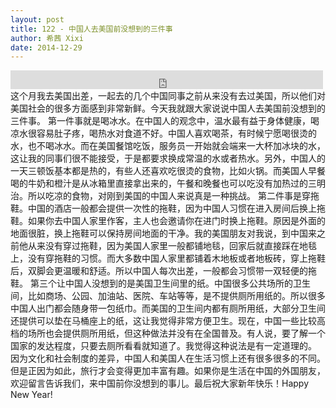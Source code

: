```yaml
---
layout: post
title: 122 - 中国人去美国前没想到的三件事
author: 希茜 Xixi
date: 2014-12-29
---
```


<iframe src="https://archive.org/embed/slowchinese_201909/Slow_Chinese_122.mp3" width="500" height="30" frameborder="0" webkitallowfullscreen="true" mozallowfullscreen="true" allowfullscreen></iframe>
这个月我去美国出差，一起去的几个中国同事之前从来没有去过美国，所以他们对美国社会的很多方面感到非常新鲜。今天我就跟大家说说中国人去美国前没想到的三件事。
第一件事就是喝冰水。在中国人的观念中，温水最有益于身体健康，喝凉水很容易肚子疼，喝热水对食道不好。中国人喜欢喝茶，有时候宁愿喝很烫的水，也不喝冰水。而在美国餐馆吃饭，服务员一开始就会端来一大杯加冰块的水，这让我的同事们很不能接受，于是都要求换成常温的水或者热水。另外，中国人的一天三顿饭基本都是热的，有些人还喜欢吃很烫的食物，比如火锅。而美国人早餐喝的牛奶和橙汁是从冰箱里直接拿出来的，午餐和晚餐也可以吃没有加热过的三明治。所以吃凉的食物，对刚到美国的中国人来说真是一种挑战。
第二件事是穿拖鞋。中国的酒店一般都会提供一次性的拖鞋，因为中国人习惯在进入房间后换上拖鞋。如果你去中国人家里作客，主人也会邀请你在进门时换上拖鞋。原因是外面的地面很脏，换上拖鞋可以保持房间地面的干净。我的美国朋友对我说，到中国来之前他从来没有穿过拖鞋，因为美国人家里一般都铺地毯，回家后就直接踩在地毯上，没有穿拖鞋的习惯。而大多数中国人家里都铺着木地板或者地板砖，穿上拖鞋后，双脚会更温暖和舒适。所以中国人每次出差，一般都会习惯带一双轻便的拖鞋。
第三个让中国人没想到的是美国卫生间里的纸。中国很多公共场所的卫生间，比如商场、公园、加油站、医院、车站等等，是不提供厕所用纸的。所以很多中国人出门都会随身带一包纸巾。而美国的卫生间内都有厕所用纸，大部分卫生间还提供可以垫在马桶座上的纸，这让我觉得非常方便卫生。现在，中国一些比较高档的场所也会提供厕所用纸，但这种做法并没有在全国普及。有人说，要了解一个国家的发达程度，只要去厕所看看就知道了。我觉得这种说法是有一定道理的。
因为文化和社会制度的差异，中国人和美国人在生活习惯上还有很多很多的不同。但是正因为如此，旅行才会变得更加丰富有趣。如果你是生活在中国的外国朋友，欢迎留言告诉我们，来中国前你没想到的事儿。最后祝大家新年快乐！Happy New Year!
